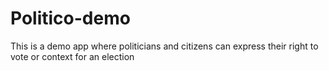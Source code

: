 # Politico-demo
This is a demo app where politicians and citizens can express their right to vote or context for an election
